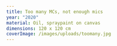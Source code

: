 ```yaml
---
title: Too many MCs, not enough mics
year: "2020"
material: Oil, spraypaint on canvas
dimensions: 120 x 120 cm
coverImage: /images/uploads/toomany.jpg
---
```

